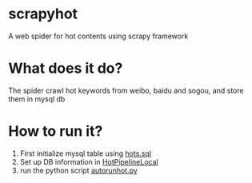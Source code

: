# scrapyhot

A web spider for hot contents using scrapy framework

# What does it do?
The spider crawl hot keywords from weibo, baidu and sogou, and store them in mysql db

# How to run it?
1. First initialize mysql table using [hots.sql](./hots.sql)
2. Set up DB information in [HotPipelineLocal](./pipelines.py)
3. run the python script [autorunhot.py](./autorunhot.py)


